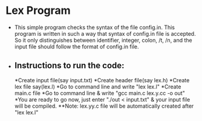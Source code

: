 # Lex Program
* This simple program checks the syntax of the file config.in. This program is written in such a way that syntax of config.in file is accepted. So it only distinguishes between identifier, integer, colon, /t, /n, and the input file should follow the format of config.in file.
* ## Instructions to run the code:
  *Create input file(say input.txt)
  *Create header file(say lex.h)
  *Create lex file say(lex.l)
  *Go to command line and write "lex lex.l"
  *Create main.c file
  *Go to command line & write "gcc main.c lex.y.cc -o out"
  *You are ready to go now, just enter "./out < input.txt" & your input file will be compiled.
  **Note: lex.yy.c file will be automatically created after "lex lex.l"
